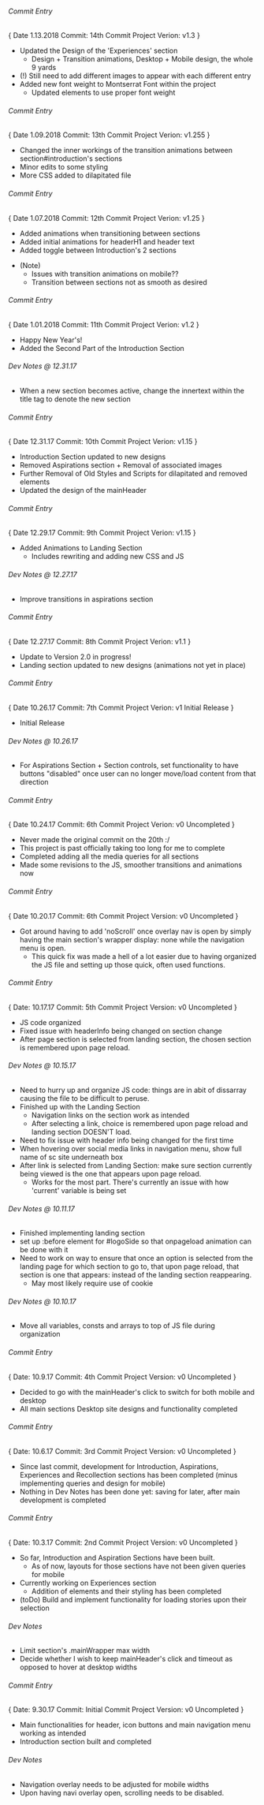 ###### Commit Entry 
{
	Date 1.13.2018
	Commit: 14th Commit
	Project Verion: v1.3
}
+ Updated the Design of the 'Experiences' section
	- Design + Transition animations, Desktop + Mobile design, the whole 9 yards
+ (!) Still need to add different images to appear with each different entry 
+ Added new font weight to Montserrat Font within the project
	- Updated elements to use proper font weight 

###### Commit Entry 
{
	Date 1.09.2018
	Commit: 13th Commit
	Project Verion: v1.255
}
+ Changed the inner workings of the transition animations between section#introduction's sections
+ Minor edits to some styling
+ More CSS added to dilapitated file

###### Commit Entry 
{
	Date 1.07.2018
	Commit: 12th Commit
	Project Verion: v1.25
}
+ Added animations when transitioning between sections
+ Added initial animations for headerH1 and header text
+ Added toggle between Introduction's 2 sections
- (Note) 
	- Issues with transition animations on mobile??
	- Transition between sections not as smooth as desired

###### Commit Entry 
{
	Date 1.01.2018
	Commit: 11th Commit
	Project Verion: v1.2
}
+ Happy New Year's!
+ Added the Second Part of the Introduction Section

###### Dev Notes @ 12.31.17
- When a new section becomes active, change the innertext within the title tag to denote the new section

###### Commit Entry 
{
	Date 12.31.17
	Commit: 10th Commit
	Project Verion: v1.15
}
+ Introduction Section updated to new designs
+ Removed Aspirations section + Removal of associated images
+ Further Removal of Old Styles and Scripts for dilapitated and removed elements 
+ Updated the design of the mainHeader

###### Commit Entry 
{
	Date 12.29.17
	Commit: 9th Commit
	Project Verion: v1.15
}
+ Added Animations to Landing Section
	- Includes rewriting and adding new CSS and JS


###### Dev Notes @ 12.27.17
- Improve transitions in aspirations section


###### Commit Entry 
{
	Date 12.27.17
	Commit: 8th Commit
	Project Verion: v1.1
}
+ Update to Version 2.0 in progress!
+ Landing section updated to new designs (animations not yet in place)



###### Commit Entry 
{
	Date 10.26.17
	Commit: 7th Commit
	Project Verion: v1 Initial Release
}
+ Initial Release


###### Dev Notes @ 10.26.17
+ For Aspirations Section + Section controls, set functionality to have buttons "disabled" once user can no longer move/load content from that direction

###### Commit Entry 
{
	Date 10.24.17
	Commit: 6th Commit
	Project Verion: v0 Uncompleted
}

+ Never made the original commit on the 20th :/
+ This project is past officially taking too long for me to complete
+ Completed adding all the media queries for all sections
+ Made some revisions to the JS, smoother transitions and animations now


###### Commit Entry 
{
	Date 10.20.17
	Commit: 6th Commit
	Project Version: v0 Uncompleted
}

+ Got around having to add 'noScroll' once overlay nav is open by simply having the main section's wrapper display: none while the navigation menu is open.
	- This quick fix was made a hell of a lot easier due to having organized the JS file and setting up those quick, often used functions.

###### Commit Entry 
{
	Date: 10.17.17
	Commit: 5th Commit
	Project Version: v0 Uncompleted
}

+ JS code organized
+ Fixed issue with headerInfo being changed on section change
+ After page section is selected from landing section, the chosen section is remembered upon page reload. 


###### Dev Notes @ 10.15.17
+ Need to hurry up and organize JS code: things are in abit of dissarray causing the file to be difficult to peruse.
+ Finished up with the Landing Section
	- Navigation links on the section work as intended
	- After selecting a link, choice is remembered upon page reload and landing section DOESN'T load.
+ Need to fix issue with header info being changed for the first time 
+ When hovering over social media links in navigation menu, show full name of sc site underneath box
+ After link is selected from Landing Section: make sure section currently being viewed is the one that appears upon page reload. 
	- Works for the most part. There's currently an issue with how 'current' variable is being set

###### Dev Notes @ 10.11.17 
+ Finished implementing landing section
+ set up :before element for #logoSide so that onpageload animation can be 
done with it
+ Need to work on way to ensure that once an option is selected from the landing page for which section to go to, that upon page reload, that section is one that appears: instead of the landing section reappearing.
	- May most likely require use of cookie


###### Dev Notes @ 10.10.17 
+ Move all variables, consts and arrays to top of JS file during organization


###### Commit Entry 
{
	Date: 10.9.17
	Commit: 4th Commit
	Project Version: v0 Uncompleted 
}

+ Decided to go with the mainHeader's click to switch for both mobile and desktop
+ All main sections Desktop site designs and functionality completed

###### Commit Entry
{
	Date: 10.6.17
	Commit: 3rd Commit
	Project Version: v0 Uncompleted
}

+ Since last commit, development for Introduction, Aspirations, Experiences and Recollection sections has been completed (minus implementing queries and design for mobile)
+ Nothing in Dev Notes has been done yet: saving for later, after main development is completed


###### Commit Entry
{
	Date: 10.3.17
	Commit: 2nd Commit
	Project Version: v0 Uncompleted
}

+ So far, Introduction and Aspiration Sections have been built. 
	- As of now, layouts for those sections have not been given queries for mobile
+ Currently working on Experiences section
	- Addition of elements and their styling has been completed 
+ (toDo) Build and implement functionality for loading stories upon their selection

###### Dev Notes
+ Limit section's .mainWrapper max width
+ Decide whether I wish to keep mainHeader's click and timeout as opposed to hover at desktop widths


###### Commit Entry
{
	Date: 9.30.17
	Commit: Initial Commit
	Project Version: v0 Uncompleted
}

+ Main functionalities for header, icon buttons and main navigation menu working as intended
+ Introduction section built and completed

###### Dev Notes
+ Navigation overlay needs to be adjusted for mobile widths
+ Upon having navi overlay open, scrolling needs to be disabled.